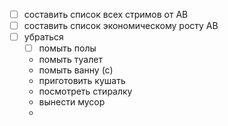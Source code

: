 - [ ] составить список всех стримов от АВ
- [ ] составить список экономическому росту  АВ
- [ ] убраться
   - [ ] помыть полы 
   - помыть туалет 
   - помыть ванну (с) 
   - приготовить кушать 
   - посмотреть стиралку 
   - вынести мусор 
   - 

